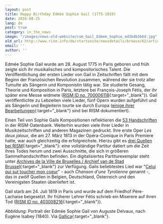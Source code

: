 ```yaml
---
layout: post
title: Happy Birthday Edmée Sophie Gail (1775-1819)
date: 2016-08-25
lang: de
post: true
category: in_the_news
image: "/images/news-old-website/csm_Gail_Edmee_Sophie_ad3b4b1b6d.jpg"
old_url: http://www.rism.info/de/startseite/newsdetails/browse/62/article/64/happy-birthday-edmee-sophie-gail-1775-1819.html
email: ''
author: ''
---
```


Edmée Sophie Gail wurde am 28. August 1775 in Paris geboren und früh zeigte sich ihr musikalisches und kompositorisches Talent. Die Veröffentlichung der ersten Lieder von Gail in Zeitschriften fällt mit dem Beginn der Französichen Revolution zusammen, während der sie trotz aller Tumulte als Sängerin und Komponistin tätig war. Sie studierte Gesang, Theorie und Komposition in Paris, letztere bei François-Joseph Fétis, der ihr später eine Messe widmete ([RISM ID no. 700006118](https://opac.rism.info/search?id=700006118&Language=de){:target="_blank"}). Gail veröffentlichte zu Lebzeiten viele Lieder, fünf Opern wurden aufgeführt und als Sängerin und Begleiterin tourte sie durch Europa ([einige ihrer Bearbeitungen](https://opac.rism.info/search?id=454000094&Language=de){:target="_blank"} sind bei RISM dokumentiert).

Einen Teil von Sophie Gails Kompositionen reflektieren die [53 Handschriften](https://opac.rism.info/search?View=rism&author=Edm%C3%A9e+Sophie+Gail&Language=de "external-link-new-window") in der RISM-Datenbank. Weiterhin wurden viele ihrer Lieder in Musikzeitschriften und anderen Magazinen gedruckt. Ihre erste Oper _Les deux jaloux_, die am 27. März 1813 in der Opéra-Comique in Paris Premiere hatte, war auch gleichzeitig die erfolgreichste. Hierzu gibt es [drei Quellen bei RISM](https://opac.rism.info/search?View=rism&author=Edm%C3%A9e+Sophie+Gail&q=jaloux&Language=de){:target="_blank"}: eine vollständige Partitur datiert um die Zeit ihres Todes herum und zwei Ausschnitte, die sich in größeren Sammelhandschriften befinden. Ein digitalisiertes Partiturexemplar steht unter [Archives de la Ville de Bruxelles / Archief van de Stad Brussel](https://archive.org/details/lesdeuxjalouxopr00pfull){:target="_blank"} zur Verfügung. Gails beliebtestes Lied war "[Celui qui sut toucher mon coeur](https://opac.rism.info/search?View=rism&author=Edm%C3%A9e+Sophie+Gail&q=coeur&Language=en "external-link-new-window")" - auch _Chanson d'une Tyrolienne_ genannt -, das in zwölf Quellen in Belgien, Deutschland, Österreich und den Vereinigsten Staaten überliefert ist.

Gail starb am 24. Juli 1819 in Paris und wurde auf dem Friedhof Père-Lachaise beigesetzt. Ihr früherer Lehrer Fétis schrieb ein Miserere auf ihren Tod ([RISM ID no. 403008216](https://opac.rism.info/search?id=403008216&Language=de){:target="_blank"}).

_Abbildung_: Portrait der Edmée Sophie Gail von Auguste Delvaux, nach Eugène Isabey (1840). Via [Gallica](http://gallica.bnf.fr/ark:/12148/btv1b8418085x){:target="_blank"}.

